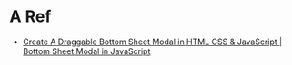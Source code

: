 # A Ref

+ [Create A Draggable Bottom Sheet Modal in HTML CSS & JavaScript | Bottom Sheet Modal in JavaScript](https://www.youtube.com/watch?v=Ac9Z6UtHdZ0&t=209s)
